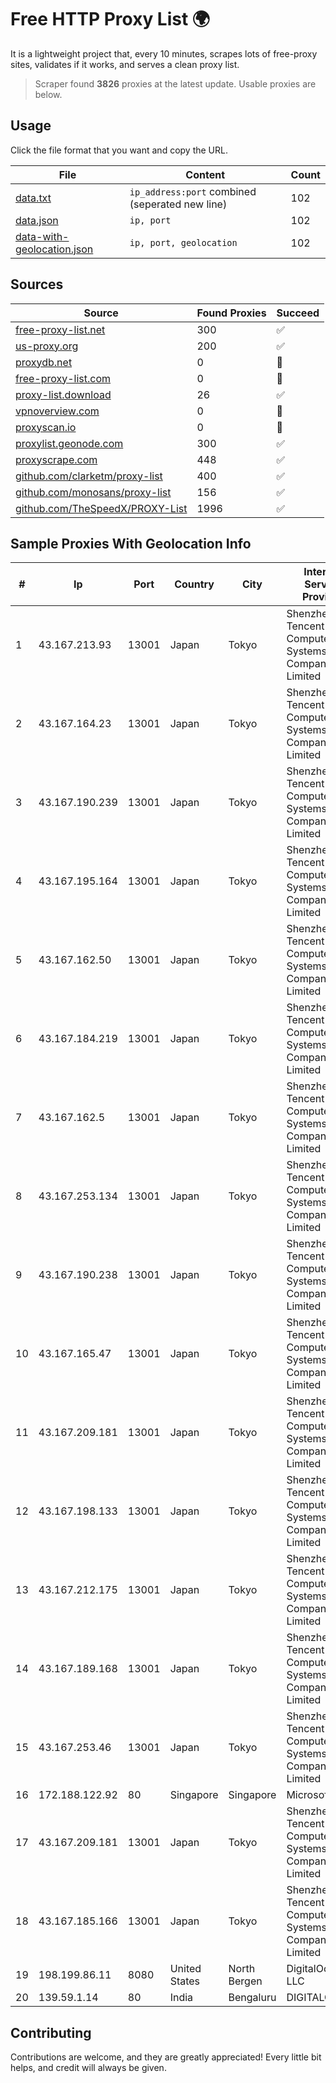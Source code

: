 
# Free HTTP Proxy List 🌍

It is a lightweight project that, every 10 minutes, scrapes lots of free-proxy sites, validates if it works, and serves a clean proxy list.


> Scraper found **3826** proxies at the latest update. Usable proxies are below.

## Usage

Click the file format that you want and copy the URL.


|File|Content|Count|
|----|-------|-----|
|[data.txt](https://raw.githubusercontent.com/themiralay/Proxy-List-World/master/data.txt)|`ip_address:port` combined (seperated new line)|102|
|[data.json](https://raw.githubusercontent.com/themiralay/Proxy-List-World/master/data.json)|`ip, port`|102|
|[data-with-geolocation.json](https://raw.githubusercontent.com/themiralay/Proxy-List-World/master/data-with-geolocation.json)|`ip, port, geolocation`|102|

## Sources

|Source|Found Proxies|Succeed|
|------|-------------|-------|
|[free-proxy-list.net](https://free-proxy-list.net)|300|✅|
|[us-proxy.org](https://www.us-proxy.org)|200|✅|
|[proxydb.net](http://proxydb.net)|0|🚫|
|[free-proxy-list.com](https://free-proxy-list.com/?page=&port=&type%5B%5D=http&type%5B%5D=https&up_time=0&search=Search)|0|🚫|
|[proxy-list.download](https://www.proxy-list.download/HTTP)|26|✅|
|[vpnoverview.com](https://vpnoverview.com/privacy/anonymous-browsing/free-proxy-servers)|0|🚫|
|[proxyscan.io](https://www.proxyscan.io)|0|🚫|
|[proxylist.geonode.com](https://proxylist.geonode.com/api/proxy-list?limit=300&page=1&sort_by=lastChecked&sort_type=desc&protocols=http,https)|300|✅|
|[proxyscrape.com](https://api.proxyscrape.com/v2/?request=displayproxies&protocol=http&timeout=10000&country=all&ssl=all&anonymity=all)|448|✅|
|[github.com/clarketm/proxy-list](https://raw.githubusercontent.com/clarketm/proxy-list/master/proxy-list-raw.txt)|400|✅|
|[github.com/monosans/proxy-list](https://raw.githubusercontent.com/monosans/proxy-list/main/proxies/http.txt)|156|✅|
|[github.com/TheSpeedX/PROXY-List](https://raw.githubusercontent.com/TheSpeedX/PROXY-List/master/http.txt)|1996|✅|


## Sample Proxies With Geolocation Info

|#|Ip|Port|Country|City|Internet Service Provider|
|-|--|----|-------|----|-------------------------|
|1|43.167.213.93|13001|Japan|Tokyo|Shenzhen Tencent Computer Systems Company Limited|
|2|43.167.164.23|13001|Japan|Tokyo|Shenzhen Tencent Computer Systems Company Limited|
|3|43.167.190.239|13001|Japan|Tokyo|Shenzhen Tencent Computer Systems Company Limited|
|4|43.167.195.164|13001|Japan|Tokyo|Shenzhen Tencent Computer Systems Company Limited|
|5|43.167.162.50|13001|Japan|Tokyo|Shenzhen Tencent Computer Systems Company Limited|
|6|43.167.184.219|13001|Japan|Tokyo|Shenzhen Tencent Computer Systems Company Limited|
|7|43.167.162.5|13001|Japan|Tokyo|Shenzhen Tencent Computer Systems Company Limited|
|8|43.167.253.134|13001|Japan|Tokyo|Shenzhen Tencent Computer Systems Company Limited|
|9|43.167.190.238|13001|Japan|Tokyo|Shenzhen Tencent Computer Systems Company Limited|
|10|43.167.165.47|13001|Japan|Tokyo|Shenzhen Tencent Computer Systems Company Limited|
|11|43.167.209.181|13001|Japan|Tokyo|Shenzhen Tencent Computer Systems Company Limited|
|12|43.167.198.133|13001|Japan|Tokyo|Shenzhen Tencent Computer Systems Company Limited|
|13|43.167.212.175|13001|Japan|Tokyo|Shenzhen Tencent Computer Systems Company Limited|
|14|43.167.189.168|13001|Japan|Tokyo|Shenzhen Tencent Computer Systems Company Limited|
|15|43.167.253.46|13001|Japan|Tokyo|Shenzhen Tencent Computer Systems Company Limited|
|16|172.188.122.92|80|Singapore|Singapore|Microsoft|
|17|43.167.209.181|13001|Japan|Tokyo|Shenzhen Tencent Computer Systems Company Limited|
|18|43.167.185.166|13001|Japan|Tokyo|Shenzhen Tencent Computer Systems Company Limited|
|19|198.199.86.11|8080|United States|North Bergen|DigitalOcean, LLC|
|20|139.59.1.14|80|India|Bengaluru|DIGITALOCEAN|



## Contributing

Contributions are welcome, and they are greatly appreciated! Every
little bit helps, and credit will always be given.

